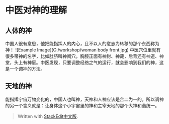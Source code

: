 # 中医对神的理解
## 人体的神
中国人很有意思，他把能指挥人的内心，且不以人的意志为转移的那个东西称为神！
![Example Image](C:/workshop/woman body front.jpg)
中医穴位里就有很多带神的名字，比如肚脐叫神阙穴。胸腔正面有神封、神藏，后背还有神道、神堂，头上有神庭。中医发现，只要调整经络之气的运行，就会影响到我们的神，这是一个调神的方法。
## 天地的神
能指挥宇宙万物变化的，中国人也叫神，天神和人神应该是合二为一的。所以调神的另一个含义就是：让身体这个小宇宙里的神和主宰天地的那个大神和谐统一。


> Written with [StackEdit中文版](https://stackedit.cn/).
<!--stackedit_data:
eyJoaXN0b3J5IjpbMjg5MTYyODEwLDE1Mjk4Nzk1MzUsLTcyNT
AxNjQ2NV19
-->